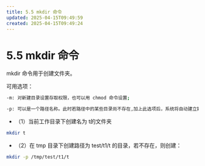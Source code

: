 ```yaml
---
title: 5.5 mkdir 命令
updated: 2025-04-15T09:49:59
created: 2025-04-15T09:49:24
---
```


# 5.5 mkdir 命令

mkdir 命令用于创建文件夹。

可用选项：
```bash
-m: 对新建目录设置存取权限，也可以用 chmod 命令设置;

-p: 可以是一个路径名称。此时若路径中的某些目录尚不存在,加上此选项后，系统将自动建立好那些尚不在的目录，即一次可以建立多个目录。
```
- （1）当前工作目录下创建名为 t的文件夹
```bash
mkdir t
```

- （2）在 tmp 目录下创建路径为 test/t1/t 的目录，若不存在，则创建：
```bash
mkdir -p /tmp/test/t1/t
```


